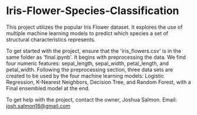 # Iris-Flower-Species-Classification
This project utilizes the popular Iris Flower dataset. It explores the use of multiple machine learning models to predict which species a set of structural characteristics represents.

To get started with the project, ensure that the 'iris_flowers.csv' is in the same folder as 'final.ipynb'. It begins with preprocessing the data. We find four numeric features: sepal_length, sepal_width, petal_length, and petal_width. Following the preprocessing section, three data sets are created to be used by the four machine learning models: Logistic Regression, K-Nearest Neighbors, Decision Tree, and Random Forest, with a Final ensembled model at the end.

To get help with the project, contact the owner, Joshua Salmon.
Email: josh.salmon18@gmail.com 
